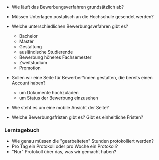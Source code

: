 - Wie läuft das Bewerbungsverfahren grundsätzlich ab?
- Müssen Unterlagen postalisch an die Hochschule gesendet werden?

- Welche unterschiedlichen Bewerbungsvefahren gibt es?
    - Bachelor
    - Master
    - Gestaltung
    - ausländische Studierende
    - Bewerbung höheres Fachsemester
    - Zweitstudium
    - Promotion

- Sollen wir eine Seite für Bewerber*innen gestalten, die bereits einen Account haben?
    - um Dokumente hochzuladen
    - um Status der Bewerbung einzusehen

- Wie steht es um eine mobile Ansicht der Seite?

- Welche Bewerbungsfristen gibt es? Gibt es einheitliche Fristen?


### Lerntagebuch

- Wie genau müssen die "gearbeiteten" Stunden protokolliert werden?
- Pro Tag ein Protokoll oder pro Woche ein Protokoll?
- "Nur" Protokoll über das, was wir gemacht haben?
